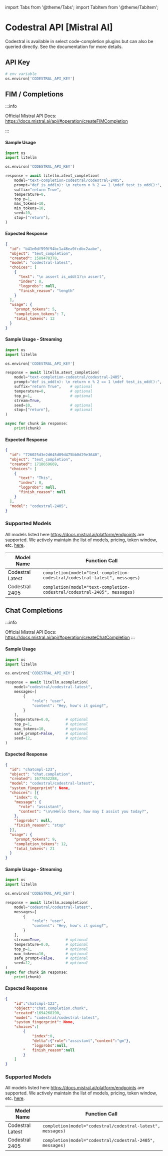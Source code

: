 import Tabs from '@theme/Tabs';
import TabItem from '@theme/TabItem';

# Codestral API [Mistral AI]

Codestral is available in select code-completion plugins but can also be queried directly. See the documentation for more details.

## API Key
```python
# env variable
os.environ['CODESTRAL_API_KEY']
```

## FIM / Completions

:::info

Official Mistral API Docs: https://docs.mistral.ai/api/#operation/createFIMCompletion

:::


<Tabs>
<TabItem value="no-streaming" label="No Streaming">

#### Sample Usage

```python
import os
import litellm

os.environ['CODESTRAL_API_KEY']

response = await litellm.atext_completion(
    model="text-completion-codestral/codestral-2405",
    prompt="def is_odd(n): \n return n % 2 == 1 \ndef test_is_odd():", 
    suffix="return True",                                              # optional
    temperature=0,                                                     # optional
    top_p=1,                                                           # optional
    max_tokens=10,                                                     # optional
    min_tokens=10,                                                     # optional
    seed=10,                                                           # optional
    stop=["return"],                                                   # optional
)
```

#### Expected Response

```json
{
  "id": "b41e0df599f94bc1a46ea9fcdbc2aabe",
  "object": "text_completion",
  "created": 1589478378,
  "model": "codestral-latest",
  "choices": [
    {
      "text": "\n assert is_odd(1)\n assert",
      "index": 0,
      "logprobs": null,
      "finish_reason": "length"
    }
  ],
  "usage": {
    "prompt_tokens": 5,
    "completion_tokens": 7,
    "total_tokens": 12
  }
}

```


</TabItem>
<TabItem value="stream" label="Streaming">

#### Sample Usage - Streaming

```python
import os
import litellm

os.environ['CODESTRAL_API_KEY']

response = await litellm.atext_completion(
    model="text-completion-codestral/codestral-2405",
    prompt="def is_odd(n): \n return n % 2 == 1 \ndef test_is_odd():",
    suffix="return True",    # optional
    temperature=0,           # optional
    top_p=1,                 # optional
    stream=True,                
    seed=10,                 # optional
    stop=["return"],         # optional
)

async for chunk in response:
    print(chunk)
```

#### Expected Response

```json
{
  "id": "726025d3e2d645d09d475bb0d29e3640",
  "object": "text_completion",
  "created": 1718659669,
  "choices": [
    {
      "text": "This",
      "index": 0,
      "logprobs": null,
      "finish_reason": null
    }
  ],
  "model": "codestral-2405", 
}

```
</TabItem>
</Tabs>

### Supported Models
All models listed here https://docs.mistral.ai/platform/endpoints are supported. We actively maintain the list of models, pricing, token window, etc. [here](https://github.com/BerriAI/litellm/blob/main/model_prices_and_context_window.json).

| Model Name     | Function Call                                                |
|----------------|--------------------------------------------------------------|
| Codestral Latest  | `completion(model="text-completion-codestral/codestral-latest", messages)` |
| Codestral 2405 | `completion(model="text-completion-codestral/codestral-2405", messages)`|




## Chat Completions

:::info

Official Mistral API Docs: https://docs.mistral.ai/api/#operation/createChatCompletion
:::


<Tabs>
<TabItem value="no-streaming" label="No Streaming">

#### Sample Usage

```python
import os
import litellm

os.environ['CODESTRAL_API_KEY']

response = await litellm.acompletion(
    model="codestral/codestral-latest",
    messages=[
        {
            "role": "user",
            "content": "Hey, how's it going?",
        }
    ],
    temperature=0.0,       # optional
    top_p=1,               # optional
    max_tokens=10,         # optional
    safe_prompt=False,     # optional
    seed=12,               # optional
)
```

#### Expected Response

```json
{
  "id": "chatcmpl-123",
  "object": "chat.completion",
  "created": 1677652288,
  "model": "codestral/codestral-latest",
  "system_fingerprint": None,
  "choices": [{
    "index": 0,
    "message": {
      "role": "assistant",
      "content": "\n\nHello there, how may I assist you today?",
    },
    "logprobs": null,
    "finish_reason": "stop"
  }],
  "usage": {
    "prompt_tokens": 9,
    "completion_tokens": 12,
    "total_tokens": 21
  }
}


```


</TabItem>
<TabItem value="stream" label="Streaming">

#### Sample Usage - Streaming

```python
import os
import litellm

os.environ['CODESTRAL_API_KEY']

response = await litellm.acompletion(
    model="codestral/codestral-latest",
    messages=[
        {
            "role": "user",
            "content": "Hey, how's it going?",
        }
    ],
    stream=True,           # optional
    temperature=0.0,       # optional
    top_p=1,               # optional
    max_tokens=10,         # optional
    safe_prompt=False,     # optional
    seed=12,               # optional
)
async for chunk in response:
    print(chunk)
```

#### Expected Response

```json
{
    "id":"chatcmpl-123",
    "object":"chat.completion.chunk",
    "created":1694268190,
    "model": "codestral/codestral-latest",
    "system_fingerprint": None, 
    "choices":[
        {
            "index":0,
            "delta":{"role":"assistant","content":"gm"},
            "logprobs":null,
        "   finish_reason":null
        }
    ]
}

```
</TabItem>
</Tabs>

### Supported Models
All models listed here https://docs.mistral.ai/platform/endpoints are supported. We actively maintain the list of models, pricing, token window, etc. [here](https://github.com/BerriAI/litellm/blob/main/model_prices_and_context_window.json).

| Model Name     | Function Call                                                |
|----------------|--------------------------------------------------------------|
| Codestral Latest  | `completion(model="codestral/codestral-latest", messages)` |
| Codestral 2405 | `completion(model="codestral/codestral-2405", messages)`|